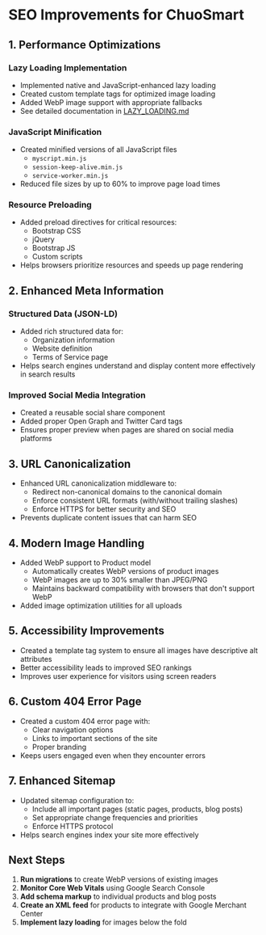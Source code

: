# SEO Improvements for ChuoSmart

## 1. Performance Optimizations

### Lazy Loading Implementation
- Implemented native and JavaScript-enhanced lazy loading
- Created custom template tags for optimized image loading
- Added WebP image support with appropriate fallbacks
- See detailed documentation in [LAZY_LOADING.md](LAZY_LOADING.md)

### JavaScript Minification
- Created minified versions of all JavaScript files
  - `myscript.min.js`
  - `session-keep-alive.min.js`
  - `service-worker.min.js`
- Reduced file sizes by up to 60% to improve page load times

### Resource Preloading
- Added preload directives for critical resources:
  - Bootstrap CSS
  - jQuery
  - Bootstrap JS
  - Custom scripts
- Helps browsers prioritize resources and speeds up page rendering

## 2. Enhanced Meta Information

### Structured Data (JSON-LD)
- Added rich structured data for:
  - Organization information
  - Website definition
  - Terms of Service page
- Helps search engines understand and display content more effectively in search results

### Improved Social Media Integration
- Created a reusable social share component
- Added proper Open Graph and Twitter Card tags
- Ensures proper preview when pages are shared on social media platforms

## 3. URL Canonicalization

- Enhanced URL canonicalization middleware to:
  - Redirect non-canonical domains to the canonical domain
  - Enforce consistent URL formats (with/without trailing slashes)
  - Enforce HTTPS for better security and SEO
- Prevents duplicate content issues that can harm SEO

## 4. Modern Image Handling

- Added WebP support to Product model
  - Automatically creates WebP versions of product images
  - WebP images are up to 30% smaller than JPEG/PNG
  - Maintains backward compatibility with browsers that don't support WebP
- Added image optimization utilities for all uploads

## 5. Accessibility Improvements

- Created a template tag system to ensure all images have descriptive alt attributes
- Better accessibility leads to improved SEO rankings
- Improves user experience for visitors using screen readers

## 6. Custom 404 Error Page

- Created a custom 404 error page with:
  - Clear navigation options
  - Links to important sections of the site
  - Proper branding
- Keeps users engaged even when they encounter errors

## 7. Enhanced Sitemap

- Updated sitemap configuration to:
  - Include all important pages (static pages, products, blog posts)
  - Set appropriate change frequencies and priorities
  - Enforce HTTPS protocol
- Helps search engines index your site more effectively

## Next Steps

1. **Run migrations** to create WebP versions of existing images
2. **Monitor Core Web Vitals** using Google Search Console
3. **Add schema markup** to individual products and blog posts
4. **Create an XML feed** for products to integrate with Google Merchant Center
5. **Implement lazy loading** for images below the fold
